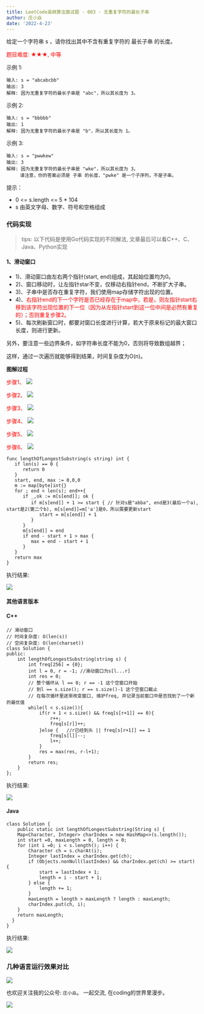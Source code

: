 ```yaml
---
title: LeetCode高频算法面试题 - 003 - 无重复字符的最长子串
author: 庄小焱
date: '2022-4-23'
---
```


给定一个字符串 s ，请你找出其中不含有重复字符的 最长子串 的长度。

<font color=#FF000 >题目难度: ★★★, 中等</font>

示例 1:

```
输入: s = "abcabcbb"
输出: 3 
解释: 因为无重复字符的最长子串是 "abc"，所以其长度为 3。
```

示例 2:

```
输入: s = "bbbbb"
输出: 1
解释: 因为无重复字符的最长子串是 "b"，所以其长度为 1。
```

示例 3:

```
输入: s = "pwwkew"
输出: 3
解释: 因为无重复字符的最长子串是 "wke"，所以其长度为 3。
     请注意，你的答案必须是 子串 的长度，"pwke" 是一个子序列，不是子串。
```

提示：

- 0 <= s.length <= 5 * 104
- s 由英文字母、数字、符号和空格组成

### 代码实现

> tips: 以下代码是使用Go代码实现的不同解法, 文章最后可以看C++、C、Java、Python实现

#### 1、滑动窗口

- 1)、滑动窗口由左右两个指针(start, end)组成，其起始位置均为0。  
- 2)、窗口移动时，让左指针star不变，仅移动右指针end，不断扩大子串。   
- 3)、子串中是否存在重复字符，我们使用map存储字符出现的位置。     
- 4)、<font color=#FF000 >右指针end的下一个字符是否已经存在于map中，若是，则左指针start右移到该字符出现位置的下一位（因为从左指针start到这一位中间是必然有重复的）；否则重复步骤2。</font>   
- 5)、每次刷新窗口时，都要对窗口长度进行计算，若大于原来标记的最大窗口长度，则进行更新。  

另外，要注意一些边界条件，如字符串长度不能为0，否则将导致数组越界；  

这样，通过一次遍历就能够得到结果，时间复杂度为O(n)。

**图解过程**

<font color=#FF000 >步骤1、</font>
![](https://images.xiaozhuanlan.com/uploads/photo/2022/4292a98a-5ab8-45d9-9863-b0ffaf594fcd.png)

<font color=#FF000 >步骤2、</font>
![](https://images.xiaozhuanlan.com/uploads/photo/2022/53470873-01fd-497d-91ba-59eb3714c3b8.png)

<font color=#FF000 >步骤3、</font>
![](https://images.xiaozhuanlan.com/uploads/photo/2022/22d77430-7824-40f8-9b03-fc1664155b69.png)

<font color=#FF000 >步骤4、</font>
![](https://images.xiaozhuanlan.com/uploads/photo/2022/949f080e-3bf7-48f5-873d-7104957ac4a1.png)

<font color=#FF000 >步骤5、</font>
![](https://images.xiaozhuanlan.com/uploads/photo/2022/e51e697e-e715-45b7-88e3-7813a27e6f2e.png)

<font color=#FF000 >步骤6、</font>
![](https://images.xiaozhuanlan.com/uploads/photo/2022/9a359d66-7362-4b72-a5df-56a2cbfbf8b2.png)


```
func lengthOfLongestSubstring(s string) int {
   if len(s) == 0 {
      return 0
   }
   start, end, max := 0,0,0
   m := map[byte]int{}
   for ; end < len(s); end++{
      if _,ok := m[s[end]]; ok {
         if m[s[end]] + 1 >= start { // 针对s是"abba", end是3(最后一个a), start是2(第二个b), m[s[end]]=m['a']是0，所以需要更新start
            start = m[s[end]] + 1   
         }
      }
      m[s[end]] = end
      if end - start + 1 > max {
         max = end - start + 1
      }
   }
   return max
}
```

执行结果:

![](https://images.xiaozhuanlan.com/uploads/photo/2022/05eca3d7-be49-4d46-b96a-030f10f4184d.png)


#### 其他语言版本

#### C++

```
// 滑动窗口
// 时间复杂度: O(len(s))
// 空间复杂度: O(len(charset))
class Solution {
public:
    int lengthOfLongestSubstring(string s) {
        int freq[256] = {0};
        int l = 0, r = -1; //滑动窗口为s[l...r]
        int res = 0;
        // 整个循环从 l == 0; r == -1 这个空窗口开始
        // 到l == s.size(); r == s.size()-1 这个空窗口截止
        // 在每次循环里逐渐改变窗口, 维护freq, 并记录当前窗口中是否找到了一个新的最优值
        while(l < s.size()){
            if(r + 1 < s.size() && freq[s[r+1]] == 0){
                r++;
                freq[s[r]]++;
            }else {   //r已经到头 || freq[s[r+1]] == 1
                freq[s[l]]--;
                l++;
            }
            res = max(res, r-l+1);
        }
        return res;
    }
};
```
执行结果:

![](https://images.xiaozhuanlan.com/uploads/photo/2022/48040e85-6582-4794-af54-6a7826455bf3.png)

#### Java

```
class Solution {
    public static int lengthOfLongestSubstring(String s) {
    Map<Character, Integer> charIndex = new HashMap<>(s.length());
    int start =0, maxLength = 0, length = 0;
    for (int i =0; i < s.length(); i++) {
        Character ch = s.charAt(i);
        Integer lastIndex = charIndex.get(ch);
        if (Objects.nonNull(lastIndex) && charIndex.get(ch) >= start) {
            start = lastIndex + 1;
            length = i - start + 1;
        } else {
            length += 1;
        }
        maxLength = length > maxLength ? length : maxLength;
        charIndex.put(ch, i);
    }
    return maxLength;
  }
}
```

执行结果:


![](https://images.xiaozhuanlan.com/uploads/photo/2022/16b90f88-fbd5-4be2-92c8-5501b65f416f.png)


### 几种语言运行效果对比

![](https://images.xiaozhuanlan.com/uploads/photo/2022/cf9f67ca-00b4-4c64-982c-75146d6ff468.png)


也欢迎关注我的公众号: `庄小焱`。 一起交流, 在coding的世界里漫步。

![](https://images.xiaozhuanlan.com/uploads/photo/2022/5cb0c91e-fd83-4a04-8df6-65fb602b3834.png)
